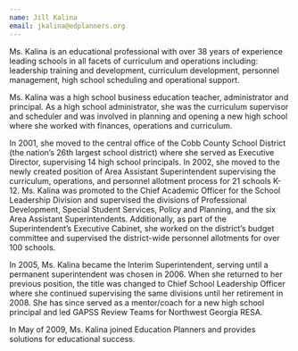 ```yaml
---
name: Jill Kalina
email: jkalina@edplanners.org
---
```

Ms. Kalina is an educational professional with over 38 years of experience leading schools in all facets of curriculum and operations including: leadership training and development, curriculum development, personnel management, high school scheduling and operational support.

Ms. Kalina was a high school business education teacher, administrator and principal. As a high school administrator, she was the curriculum supervisor and scheduler and was involved in planning and opening a new high school where she worked with finances, operations and curriculum.

In 2001, she moved to the central office of the Cobb County School District (the nation’s 26th largest school district) where she served as Executive Director, supervising 14 high school principals. In 2002, she moved to the newly created position of Area Assistant Superintendent supervising the curriculum, operations, and personnel allotment process for 21 schools K-12. Ms. Kalina was promoted to the Chief Academic Officer for the School Leadership Division and supervised the divisions of Professional Development, Special Student Services, Policy and Planning, and the six Area Assistant Superintendents. Additionally, as part of the Superintendent’s Executive Cabinet, she worked on the district’s budget committee and supervised the district-wide personnel allotments for over 100 schools.

In 2005, Ms. Kalina became the Interim Superintendent, serving until a permanent superintendent was chosen in 2006. When she returned to her previous position, the title was changed to Chief School Leadership Officer where she continued supervising the same divisions until her retirement in 2008. She has since served as a mentor/coach for a new high school principal and led GAPSS Review Teams for Northwest Georgia RESA.

In May of 2009, Ms. Kalina joined Education Planners and provides solutions for educational success.
